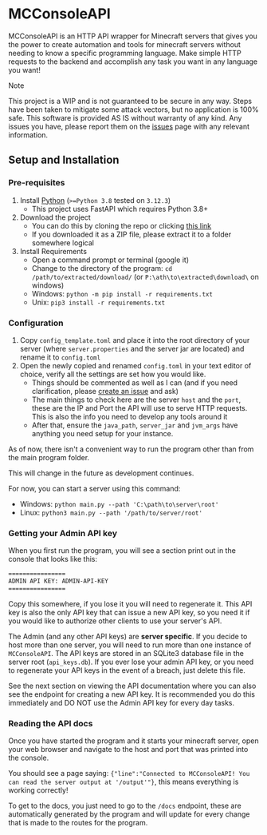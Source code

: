 # MCConsoleAPI

MCConsoleAPI is an HTTP API wrapper for Minecraft servers that gives you the power to create automation and tools for minecraft servers without needing to know a specific programming language. Make simple HTTP requests to the backend and accomplish any task you want in any language you want!

> [!NOTE]
> This project is a WIP and is not guaranteed to be secure in any way. Steps have been taken to mitigate some attack vectors, but no application is 100% safe. This software is provided AS IS without warranty of any kind. Any issues you have, please report them on the [issues](https://github.com/Column01/MCConsoleAPI/issues) page with any relevant information.

## Setup and Installation

### Pre-requisites

1. Install [Python](https://www.python.org/downloads/) (`>=Python 3.8` tested on `3.12.3`)
    - This project uses FastAPI which requires Python 3.8+
2. Download the project
    - You can do this by cloning the repo or clicking [this link](https://github.com/Column01/MCConsoleAPI/archive/refs/heads/master.zip)
    - If you downloaded it as a ZIP file, please extract it to a folder somewhere logical
3. Install Requirements
    - Open a command prompt or terminal (google it)
    - Change to the directory of the program: `cd /path/to/extracted/download/` (or `P:\ath\to\extracted\download\` on windows)
    - Windows: `python -m pip install -r requirements.txt`
    - Unix: `pip3 install -r requirements.txt`

### Configuration

1. Copy `config_template.toml` and place it into the root directory of your server (where `server.properties` and the server jar are located) and rename it to `config.toml`
2. Open the newly copied and renamed `config.toml` in your text editor of choice, verify all the settings are set how you would like.
    - Things should be commented as well as I can (and if you need clarification, please [create an issue](https://github.com/Column01/MCConsoleAPI/issues) and ask)
    - The main things to check here are the server `host` and the `port`, these are the IP and Port the API will use to serve HTTP requests. This is also the info you need to develop any tools around it
    - After that, ensure the `java_path`, `server_jar` and `jvm_args` have anything you need setup for your instance.

As of now, there isn't a convenient way to run the program other than from the main program folder.

This will change in the future as development continues.

For now, you can start a server using this command:

- Windows: `python main.py --path 'C:\path\to\server\root'`
- Linux: `python3 main.py --path '/path/to/server/root'`

### Getting your Admin API key

When you first run the program, you will see a section print out in the console that looks like this:

```txt
================
ADMIN API KEY: ADMIN-API-KEY
================
```

Copy this somewhere, if you lose it you will need to regenerate it. This API key is also the only API key that can issue a new API key, so you need it if you would like to authorize other clients to use your server's API.

The Admin (and any other API keys) are **server specific**. If you decide to host more than one server, you will need to run more than one instance of `MCConsoleAPI`. The API keys are stored in an SQLite3 database file in the server root (`api_keys.db`). If you ever lose your admin API key, or you need to regenerate your API keys in the event of a breach, just delete this file.

See the next section on viewing the API documentation where you can also see the endpoint for creating a new API key. It is recommended you do this immediately and DO NOT use the Admin API key for every day tasks.

### Reading the API docs

Once you have started the program and it starts your minecraft server, open your web browser and navigate to the host and port that was printed into the console.

You should see a page saying: `{"line":"Connected to MCConsoleAPI! You can read the server output at '/output'"}`, this means everything is working correctly!

To get to the docs, you just need to go to the `/docs` endpoint, these are automatically generated by the program and will update for every change that is made to the routes for the program.

